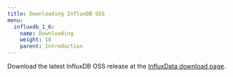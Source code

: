 ```yaml
---
title: Downloading InfluxDB OSS
menu:
  influxdb_1_6:
    name: Downloading
    weight: 10
    parent: Introduction
---
```




Download the latest InfluxDB OSS release at the [InfluxData download page](https://influxdata.com/downloads/#influxdb).
